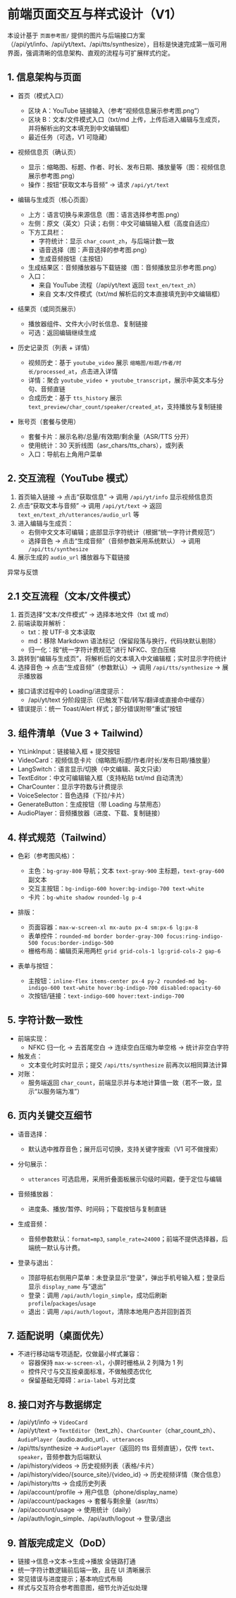 # 前端页面交互与样式设计（V1）

本设计基于 `页面参考图/` 提供的图片与后端接口方案（/api/yt/info、/api/yt/text、/api/tts/synthesize），目标是快速完成第一版可用界面，强调清晰的信息架构、直观的流程与可扩展样式约定。

## 1. 信息架构与页面

- 首页（模式入口）
  - 区块 A：YouTube 链接输入（参考“视频信息展示参考图.png”）
  - 区块 B：文本/文件模式入口（txt/md 上传，上传后进入编辑与生成页，并将解析出的文本填充到中文编辑框）
  - 最近任务（可选，V1 可隐藏）

- 视频信息页（确认页）
  - 显示：缩略图、标题、作者、时长、发布日期、播放量等（图：视频信息展示参考图.png）
  - 操作：按钮“获取文本与音频” → 请求 `/api/yt/text`

- 编辑与生成页（核心页面）
  - 上方：语言切换与来源信息（图：语言选择参考图.png）
  - 左侧：原文（英文）只读；右侧：中文可编辑输入框（高度自适应）
  - 下方工具栏：
    - 字符统计：显示 `char_count_zh`，与后端计数一致
    - 语音选择（图：声音选择的参考图.png）
    - 生成音频按钮（主按钮）
  - 生成结果区：音频播放器与下载链接（图：音频播放显示参考图.png）
  - 入口：
    - 来自 YouTube 流程（/api/yt/text 返回 `text_en/text_zh`）
    - 来自 文本/文件模式（txt/md 解析后的文本直接填充到中文编辑框）

- 结果页（或同页展示）
  - 播放器组件、文件大小/时长信息、复制链接
  - 可选：返回编辑继续生成

- 历史记录页（列表 + 详情）
  - 视频历史：基于 `youtube_video` 展示 `缩略图/标题/作者/时长/processed_at`，点击进入详情
  - 详情：聚合 `youtube_video + youtube_transcript`，展示中英文本与分句、音频直链
  - 合成历史：基于 `tts_history` 展示 `text_preview/char_count/speaker/created_at`，支持播放与复制链接

- 账号页（套餐与使用）
  - 套餐卡片：展示名称/总量/有效期/剩余量（ASR/TTS 分开）
  - 使用统计：30 天折线图（asr_chars/tts_chars），或列表
  - 入口：导航右上角用户菜单

## 2. 交互流程（YouTube 模式）

1) 首页输入链接 → 点击“获取信息” → 调用 `/api/yt/info` 显示视频信息页
2) 点击“获取文本与音频” → 调用 `/api/yt/text` → 返回 `text_en/text_zh/utterances/audio_url` 等
3) 进入编辑与生成页：
   - 右侧中文文本可编辑；底部显示字符统计（根据“统一字符计费规范”）
   - 选择音色 → 点击“生成音频”（音频参数采用系统默认） → 调用 `/api/tts/synthesize`
4) 展示生成的 `audio_url` 播放器与下载链接

异常与反馈
## 2.1 交互流程（文本/文件模式）

1) 首页选择“文本/文件模式” → 选择本地文件（txt 或 md）
2) 前端读取并解析：
   - txt：按 UTF-8 文本读取
   - md：移除 Markdown 语法标记（保留段落与换行，代码块默认剔除）
   - 归一化：按“统一字符计费规范”进行 NFKC、空白压缩
3) 跳转到“编辑与生成页”，将解析后的文本填入中文编辑框；实时显示字符统计
4) 选择音色 → 点击“生成音频”（参数默认）→ 调用 `/api/tts/synthesize` → 展示播放器

- 接口请求过程中的 Loading/进度提示：
  - /api/yt/text 分阶段提示（已触发下载/转写/翻译或直接命中缓存）
- 错误提示：统一 Toast/Alert 样式；部分错误附带“重试”按钮

## 3. 组件清单（Vue 3 + Tailwind）

- YtLinkInput：链接输入框 + 提交按钮
- VideoCard：视频信息卡片（缩略图/标题/作者/时长/发布日期/播放量）
- LangSwitch：语言显示/切换（中文编辑、英文只读）
- TextEditor：中文可编辑输入框（支持粘贴 txt/md 自动清洗）
- CharCounter：显示字符数与计费提示
- VoiceSelector：音色选择（下拉/卡片）
- GenerateButton：生成按钮（带 Loading 与禁用态）
- AudioPlayer：音频播放器（进度、下载、复制链接）

## 4. 样式规范（Tailwind）

- 色彩（参考图风格）：
  - 主色：`bg-gray-800` 导航；文本 `text-gray-900` 主标题，`text-gray-600` 副文本
  - 交互主按钮：`bg-indigo-600 hover:bg-indigo-700 text-white`
  - 卡片：`bg-white shadow rounded-lg p-4`

- 排版：
  - 页面容器：`max-w-screen-xl mx-auto px-4 sm:px-6 lg:px-8`
  - 表单控件：`rounded-md border border-gray-300 focus:ring-indigo-500 focus:border-indigo-500`
  - 栅格布局：编辑页采用两栏 `grid grid-cols-1 lg:grid-cols-2 gap-6`

- 表单与按钮：
  - 主按钮：`inline-flex items-center px-4 py-2 rounded-md bg-indigo-600 text-white hover:bg-indigo-700 disabled:opacity-60`
  - 次按钮/链接：`text-indigo-600 hover:text-indigo-700`

## 5. 字符计数一致性

- 前端实现：
  - NFKC 归一化 → 去首尾空白 → 连续空白压缩为单空格 → 统计非空白字符
- 触发点：
  - 文本变化时实时显示；提交 `/api/tts/synthesize` 前再次以相同算法计算
- 对账：
  - 服务端返回 `char_count`，前端显示并与本地计算值一致（若不一致，显示“以服务端为准”）

## 6. 页内关键交互细节

- 语音选择：
  - 默认选中推荐音色；展开后可切换，支持关键字搜索（V1 可不做搜索）
- 分句展示：
  - `utterances` 可选启用，采用折叠面板展示句级时间戳，便于定位与编辑
- 音频播放器：
  - 进度条、播放/暂停、时间码；下载按钮与复制直链
 - 生成音频：
   - 音频参数默认：`format=mp3`, `sample_rate=24000`；前端不提供选择器，后端统一默认与计费。

- 登录与退出：
  - 顶部导航右侧用户菜单：未登录显示“登录”，弹出手机号输入框；登录后显示 `display_name` 与“退出”
  - 登录：调用 `/api/auth/login_simple`，成功后刷新 `profile`/`packages`/`usage`
  - 退出：调用 `/api/auth/logout`，清除本地用户态并回到首页

## 7. 适配说明（桌面优先）

- 不进行移动端专项适配，仅做最小样式兼容：
  - 容器保持 `max-w-screen-xl`，小屏时栅格从 2 列降为 1 列
  - 控件尺寸与交互按桌面标准，不做触摸态优化
  - 保留基础无障碍：`aria-label` 与对比度

## 8. 接口对齐与数据绑定

- /api/yt/info → `VideoCard`
- /api/yt/text → `TextEditor`（text_zh）、`CharCounter`（char_count_zh）、`AudioPlayer`（audio.audio_url）、`utterances`
- /api/tts/synthesize → `AudioPlayer`（返回的 tts 音频直链），仅传 `text`、`speaker`，音频参数为后端默认
- /api/history/videos → 历史视频列表（表格/卡片）
- /api/history/video/{source_site}/{video_id} → 历史视频详情（聚合信息）
- /api/history/tts → 合成历史列表
 - /api/account/profile → 用户信息（phone/display_name）
 - /api/account/packages → 套餐与剩余量（asr/tts）
 - /api/account/usage → 使用统计（daily）
 - /api/auth/login_simple、/api/auth/logout → 登录/退出

## 9. 首版完成定义（DoD）

- 链接→信息→文本→生成→播放 全链路打通
- 统一字符计数逻辑前后端一致，且在 UI 清晰展示
- 常见错误与进度提示；基本响应式布局
- 样式与交互符合参考图意图，细节允许近似处理


